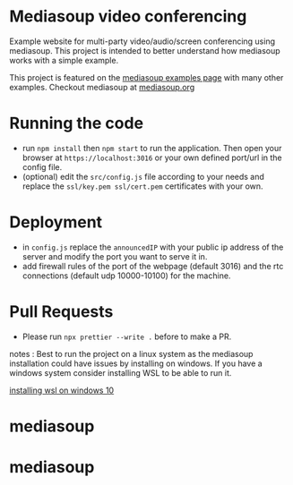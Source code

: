 # Mediasoup video conferencing

Example website for multi-party video/audio/screen conferencing using mediasoup. This project is intended to better understand how mediasoup works with a simple example.

This project is featured on the [mediasoup examples page](https://mediasoup.org/documentation/examples/) with many other examples. Checkout mediasoup at [mediasoup.org](https://mediasoup.org)

# Running the code

-   run `npm install` then `npm start` to run the application. Then open your browser at `https://localhost:3016` or your own defined port/url in the config file.
-   (optional) edit the `src/config.js` file according to your needs and replace the `ssl/key.pem ssl/cert.pem` certificates with your own.

# Deployment

-   in `config.js` replace the `announcedIP` with your public ip address of the server and modify the port you want to serve it in.
-   add firewall rules of the port of the webpage (default 3016) and the rtc connections (default udp 10000-10100) for the machine.

# Pull Requests

-   Please run `npx prettier --write .` before to make a PR.

notes : Best to run the project on a linux system as the mediasoup installation could have issues by installing on windows. If you have a windows system consider installing WSL to be able to run it.

[installing wsl on windows 10](https://docs.microsoft.com/en-us/windows/wsl/install-win10)
# mediasoup
# mediasoup
